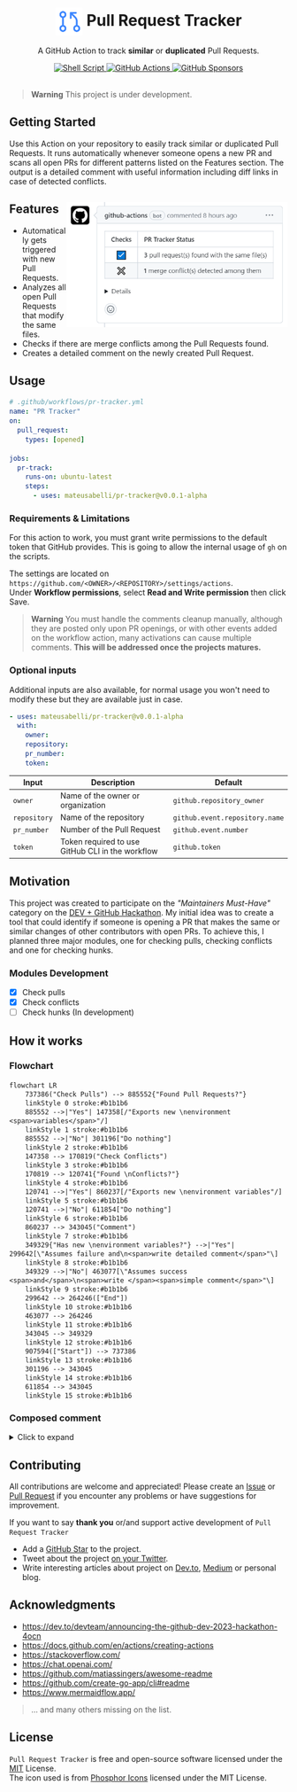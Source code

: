 <h1 align="center">
    <img
        src=".github/git-pull-request.svg"
        alt=""
        width="50"
        height="50"
        align="center"
    />
    Pull Request Tracker
</h1>

<p align="center">A GitHub Action to track <b>similar</b> or <b>duplicated</b> Pull Requests.

<div align="center">
</div>

<div align="center">
    <a href="https://www.gnu.org/software/bash/">
        <img
            src="https://img.shields.io/badge/shell_script-%23121011.svg?style=for-the-badge&logo=gnu-bash&logoColor=white"
            alt="Shell Script"
        />
    </a>
    <a href="https://github.com/features/actions">
        <img
            src="https://img.shields.io/badge/github%20actions-%232671E5.svg?style=for-the-badge&logo=githubactions&logoColor=white"
            alt="GitHub Actions"
        />
    </a>
    <a href="https://github.com/sponsors/mateusabelli">
        <img
            src="https://img.shields.io/badge/sponsor-30363D?style=for-the-badge&logo=GitHub-Sponsors&logoColor=#EA4AAA"
            alt="GitHub Sponsors"
        />
    </a>
</div>

<br>

> **Warning** This project is under development.

## Getting Started

Use this Action on your repository to easily track similar or duplicated Pull Requests. It runs automatically whenever someone opens a new PR and scans all open PRs for different patterns listed on the Features section. The output is a detailed comment with useful information including diff links in case of detected conflicts.

<div>
<picture >
	<source
		srcset=".github/demo-dark-1.png"
		media="(prefers-color-scheme: dark)"
	/>
	<source
		srcset=".github/demo-light-1.png"
		media="(prefers-color-scheme: light), (prefers-color-scheme: no-preference)"
	/>
	<img width="400" align="right" src=".github/demo-light-1.png" />
</picture>

<h2>Features</h2>

<ul>
	<li> Automatically gets triggered with new Pull Requests.</li>
	<li>Analyzes all open Pull Requests that modify the same files.</li>
	<li>Checks if there are merge conflicts among the Pull Requests found.</li>
	<li>Creates a detailed comment on the newly created Pull Request.</li>
</ul>
</div>

## Usage

```yaml
# .github/workflows/pr-tracker.yml
name: "PR Tracker"
on:
  pull_request:
    types: [opened]

jobs:
  pr-track:
    runs-on: ubuntu-latest
    steps:
      - uses: mateusabelli/pr-tracker@v0.0.1-alpha
```

### Requirements & Limitations

For this action to work, you must grant write permissions to the default token that GitHub provides. This is going to allow the internal usage of `gh` on the scripts.

The settings are located on `https://github.com/<OWNER>/<REPOSITORY>/settings/actions`.<br>Under **Workflow permissions**, select **Read and Write permission** then click Save.

> **Warning**
You must handle the comments cleanup manually, although they are posted only upon PR openings, or with other events added on the workflow action, many activations can cause multiple comments. **This will be addressed once the projects matures.**

### Optional inputs

Additional inputs are also available, for normal usage you won't need to modify these but they are available just in case.

```yaml
- uses: mateusabelli/pr-tracker@v0.0.1-alpha
  with:
	owner:
	repository:
	pr_number:
	token:
```

| Input | Description | Default |
| -- | -- | -- |
| `owner` | Name of the owner or organization | `github.repository_owner` |
| `repository` | Name of the repository | `github.event.repository.name` |
| `pr_number` | Number of the Pull Request | `github.event.number`
| `token` | Token required to use GitHub CLI in the workflow | `github.token`

## Motivation

This project was created to participate on the _"Maintainers Must-Have"_ category on the [DEV + GitHub Hackathon](https://dev.to/devteam/announcing-the-github-dev-2023-hackathon-4ocn). My initial idea was to create a tool that could identify if someone is opening a PR that makes the same or similar changes of other contributors with open PRs. To achieve this, I planned three major modules, one for checking pulls, checking conflicts and one for checking hunks.


### Modules Development

- [x] Check pulls
- [x] Check conflicts
- [ ] Check hunks (In development)

## How it works

### Flowchart

```mermaid
flowchart LR
	737386("Check Pulls") --> 885552{"Found Pull Requests?"}
	linkStyle 0 stroke:#b1b1b6
	885552 -->|"Yes"| 147358[/"Exports new \nenvironment <span>variables</span>"/]
	linkStyle 1 stroke:#b1b1b6
	885552 -->|"No"| 301196["Do nothing"]
	linkStyle 2 stroke:#b1b1b6
	147358 --> 170819("Check Conflicts")
	linkStyle 3 stroke:#b1b1b6
	170819 --> 120741{"Found \nConflicts?"}
	linkStyle 4 stroke:#b1b1b6
	120741 -->|"Yes"| 860237[/"Exports new \nenvironment variables"/]
	linkStyle 5 stroke:#b1b1b6
	120741 -->|"No"| 611854["Do nothing"]
	linkStyle 6 stroke:#b1b1b6
	860237 --> 343045("Comment")
	linkStyle 7 stroke:#b1b1b6
	349329{"Has new \nenvironment variables?"} -->|"Yes"| 299642[\"Assumes failure and\n<span>write detailed comment</span>"\]
	linkStyle 8 stroke:#b1b1b6
	349329 -->|"No"| 463077[\"Assumes success <span>and</span>\n<span>write </span><span>simple comment</span>"\]
	linkStyle 9 stroke:#b1b1b6
	299642 --> 264246(["End"])
	linkStyle 10 stroke:#b1b1b6
	463077 --> 264246
	linkStyle 11 stroke:#b1b1b6
	343045 --> 349329
	linkStyle 12 stroke:#b1b1b6
	907594(["Start"]) --> 737386
	linkStyle 13 stroke:#b1b1b6
	301196 --> 343045
	linkStyle 14 stroke:#b1b1b6
	611854 --> 343045
	linkStyle 15 stroke:#b1b1b6
```

### Composed comment

<details>
<summary>Click to expand</summary>

<img width="400" src=".github/demo-dark-2.png" />

</details>

## Contributing

All contributions are welcome and appreciated! Please create an [Issue](https://github.com/mateusabelli/pr-tracker/issues) or [Pull Request](https://github.com/mateusabelli/pr-tracker/pulls) if you encounter any problems or have suggestions for improvement.

If you want to say **thank you** or/and support active development of `Pull Request Tracker`

-  Add a [GitHub Star](https://github.com/mateusabelli/pr-tracker) to the project.
- Tweet about the project [on your Twitter](https://twitter.com/intent/tweet?url=https%3A%2F%2Fgithub.com%2Fmateusabelli%2Fpr-tracker&text=PR%20Tracker%20is%20a%20GitHub%20Action%20to%20track%20similar%20or%20duplicated%20Pull%20Requests%20on%20GitHub.%20Check%20it%20out%21%0A%0A).
- Write interesting articles about project on [Dev.to](https://dev.to/), [Medium](https://medium.com/) or personal blog.

## Acknowledgments

- https://dev.to/devteam/announcing-the-github-dev-2023-hackathon-4ocn
- https://docs.github.com/en/actions/creating-actions
- https://stackoverflow.com/
- https://chat.openai.com/
- https://github.com/matiassingers/awesome-readme
- https://github.com/create-go-app/cli#readme
- https://www.mermaidflow.app/

> ... and many others missing on the list.

## License

`Pull Request Tracker` is free and open-source software licensed under the [MIT](./LICENSE.md) License.<br>The icon used is from [Phosphor Icons](https://phosphoricons.com/) licensed under the MIT License.